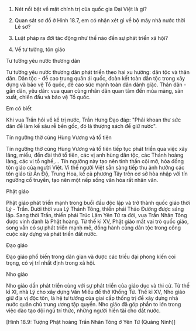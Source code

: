 1. Nét nổi bật về mặt chính trị của quốc gia Đại Việt là gì?

2. Quan sát sơ đồ ở Hình 18.7, em có nhận xét gì về bộ máy nhà nước thời Lê sơ?

3. Luật pháp ra đời tác động như thế nào đến sự phát triển xã hội?

3. Về tư tưởng, tôn giáo

Tư tưởng yêu nước thương dân

Tư tưởng yêu nước thương dân phát triển theo hai xu hướng: dân tộc và thân dân. Dân tộc - đề cao trung quân ái quốc, đoàn kết toàn dân tộc trong xây dựng và bảo vệ Tổ quốc, đề cao sức mạnh toàn dân đánh giặc. Thân dân - gần dân, yêu dân: vua quan cùng nhân dân quan tâm đến mùa màng, sản xuất, chiến đấu và bảo vệ Tổ quốc.

Em có biết

Khi vua Trần hỏi về kế trị nước, Trần Hưng Đạo đáp: "Phải khoan thư sức dân để làm kế sâu rễ bền gốc, đó là thượng sách để giữ nước".

Tín ngưỡng thờ cúng Hùng Vương và tổ tiên

Tín ngưỡng thờ cúng Hùng Vương và tổ tiên tiếp tục phát triển qua việc xây lăng, miếu, đền đài thờ tổ tiên, các vị anh hùng dân tộc, các Thánh hoàng làng, các vị tổ nghề,... Tín ngưỡng này tạo nên tinh thần cội mở, hòa đồng tôn giáo của người Việt. Vì thế người Việt sẵn sàng tiếp thu ảnh hưởng các tôn giáo từ Ấn Độ, Trung Hoa, kể cả phương Tây trên cơ sở hòa nhập với tín ngưỡng cổ truyền, tạo nên một nếp sống văn hóa rất nhân văn.

Phật giáo

Phật giáo phát triển mạnh trong buổi đầu độc lập và trở thành quốc giáo thời Lý - Trần. Dưới thời vua Lý Thánh Tông, thiền phái Thảo Đường được sáng lập. Sang thời Trần, thiền phái Trúc Lâm Yên Tử ra đời, vua Trần Nhân Tông được vinh danh là Phật hoàng. Từ thế kỉ XV, Phật giáo mất vai trò quốc giáo, song vẫn có sự phát triển mạnh mẽ, đồng hành cùng dân tộc trong công cuộc xây dựng và phát triển đất nước.

Đạo giáo

Đạo giáo phổ biến trong dân gian và được các triều đại phong kiến coi trọng, có vị trí nhất định trong xã hội.

Nho giáo

Nho giáo dần phát triển cùng với sự phát triển của giáo dục và thi cử. Từ thế kỉ XI, nhà Lý cho xây dựng Văn Miếu để thờ Khổng Tử. Thế kỉ XV, Nho giáo giữ địa vị độc tôn, là hệ tư tưởng của giai cấp thống trị để xây dựng nhà nước quân chủ trung ương tập quyền. Nho giáo đã góp phần to lớn trong việc đào tạo đội ngũ trí thức, những người hiền tài cho đất nước.

[Hình 18.9: Tượng Phật hoàng Trần Nhân Tông ở Yên Tử (Quảng Ninh)]